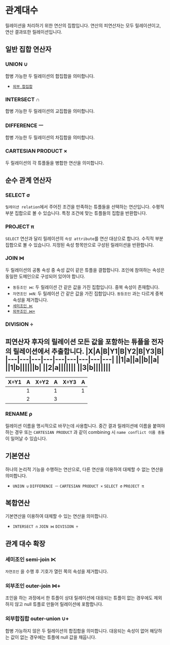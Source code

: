 # 관계대수
릴레이션을 처리하기 위한 연산의 집합입니다. 연산의 피연산자는 모두 릴레이션이고, 연산 결과또한 릴레이션입니다.
## 일반 집합 연산자
### UNION ∪
합병 가능한 두 릴레이션의 합집합을 의미합니다.
- [`외부 합집합`](#외부합집합-outer-union-∪)
### INTERSECT ∩
합병 가능한 두 릴레이션의 교집합을 의미합니다.
### DIFFERENCE ㅡ
합병 가능한 두 릴레이션의 차집합을 의미합니다.
### CARTESIAN PRODUCT ×
두 릴레이션의 각 튜플들을 병합한 연산을 의미합니다.
## 순수 관계 연산자
### SELECT σ
`릴레이션 relation`에서 주어진 조건을 만족하는 튜플들을 선택하는 연산입니다. 수평적 부분 집합으로 볼 수 있습니다. 특정 조건에 맞는 튜플들의 집합을 반환합니다.
### PROJECT π
`SELECT` 연산과 달리 릴레이션의 `속성 attribute`를 연산 대상으로 합니다. 수직적 부분 집합으로 볼 수 있습니다. 지정된 속성 항목만으로 구성된 릴레이션을 반환합니다. 
### JOIN ⋈
두 릴레이션의 공통 속성 중 속성 값이 같은 튜플을 결합합니다. 조인에 참여하는 속성은 동일한 도메인으로 구성되어 있어야 합니다.
- `동등조인 ⋈`: 두 릴레이션 간 같은 값을 가진 집합입니다. 중복 속성이 존재합니다.
- `자연조인 ⋈N`: 두 릴레이션 간 같은 값을 가진 집합입니다. `동등조인` 과는 다르게 중복 속성을 제거합니다.
- [`세미조인 ⋉`](#세미조인-semi-join-⋉)
- [`외부조인 ⋈+`](#외부조인-outer-join-⋈)
### DIVISION ÷
피연산자 후자의 릴레이션 모든 값을 포함하는 튜플을 전자의 릴레이션에서 추출합니다.
|X|A|B|Y1|B|Y2|B|Y3|B|
|---|---|---|---|---|---|---|---|---|
||1|a||a||b||a|
||1|b||||||b|
||2|a|||||||
||3|b|||||||
---
|X÷Y1|A|X÷Y2|A|X÷Y3|A|
|---|---|---|---|---|---|
||1||1||1|
||2||3|||
### RENAME ρ
릴레이션 이름을 명시적으로 바꾸는데 사용합니다. 중간 결과 릴레이션에 이름을 붙여야 하는 경우 또는 `CARTESIAN PRODUCT` 과 같이 combining 시 `name conflict 이름 충돌` 이 일어날 수 있습니다. 
## 기본연산
하나의 논리적 기능을 수행하는 연산으로, 다른 연산을 이용하여 대체할 수 없는 연산을 의미합니다.
- `UNION ∪` `DIFFERENCE ㅡ` `CARTESIAN PRODUCT ×` `SELECT σ` `PROJECT π`
## 복합연산
기본연산을 이용하여 대체할 수 있는 연산을 의미합니다. 
- `INTERSECT ∩` `JOIN ⋈` `DIVISION ÷`
## 관계 대수 확장
### 세미조인 semi-join ⋉ 
`자연조인` 을 수행 후 기호가 열린 쪽의 속성을 제거합니다.
### 외부조인 outer-join ⋈+ 
조인을 하는 과정에서 한 튜플이 상대 릴레이션에 대응되는 튜플이 없는 경우에도 제외하지 않고 null 튜플로 만들어 릴레이션에 포함합니다.
### 외부합집합 outer-union ∪+
합병 가능하지 않은 두 릴레이션의 합집합을 의미합니다. 대응되는 속성이 없어 해당하는 값이 없는 경우에는 튜플에 null 값을 채웁니다.